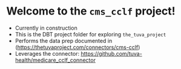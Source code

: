 # Welcome to the ```cms_cclf``` project!

* Currently in construction
* This is the DBT project folder for exploring ```the_tuva_project```
* Performs the data prep documented in (https://thetuvaproject.com/connectors/cms-cclf)
* Leverages the connector: https://github.com/tuva-health/medicare_cclf_connector

